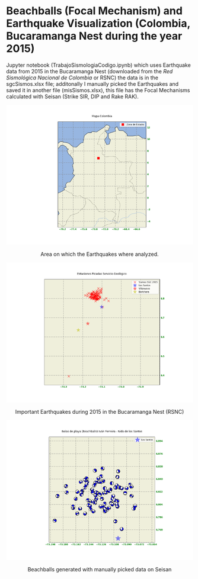 # Beachballs (Focal Mechanism) and Earthquake Visualization (Colombia, Bucaramanga Nest during the year 2015)

Jupyter notebook (TrabajoSismologiaCodigo.ipynb) which uses Earthquake data from 2015 in the Bucaramanga Nest (downloaded from the _Red Sismológica Nacional de Colombia_ or RSNC) the data is in the sgcSismos.xlsx file; additonally I manually picked the Earthquakes and saved it in another file (misSismos.xlsx), this file has the Focal Mechanisms calculated with Seisan (Strike SIR, DIP and Rake RAK).

![Study Zone](zona_estudio.png)

<p align="center">
Area on which the Earthquakes where analyzed.
</p>

![Events SGC](MapaSismosSGC2015.png)

<p align="center">
Important Earthquakes during 2015 in the Bucaramanga Nest (RSNC)
</p>

![Beachballs Generated](Beachballs2015.png)

<p align="center">
Beachballs generated with manually picked data on Seisan
</p>

